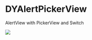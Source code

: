 # DYAlertPickerView

AlertView with PickerView and Switch

 ![](https://raw.githubusercontent.com/danny-source/DYAlertPickerViewDemo/master/screenshot.png)

